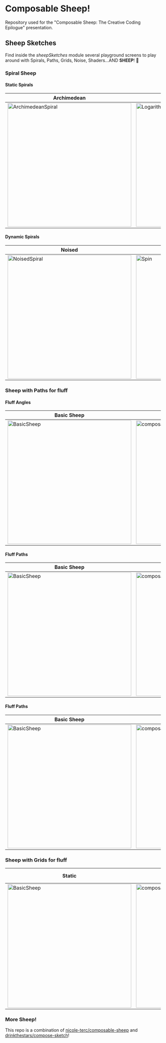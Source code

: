 # Composable Sheep!

Repository used for the "Composable Sheep: The Creative Coding Epilogue" presentation.

## Sheep Sketches
Find inside the *sheepSketches* module several playground screens to play around with Spirals, Paths, Grids, Noise, Shaders...AND **SHEEP**! 🐑

### Spiral Sheep
#### Static Spirals

| Archimedean                                                                                                                                             | Logarithmic                                                                                                                                              | Phyllotaxis                                                                                                                                              |
|---------------------------------------------------------------------------------------------------------------------------------------------------------|----------------------------------------------------------------------------------------------------------------------------------------------------------|----------------------------------------------------------------------------------------------------------------------------------------------------------|
| <img alt="ArchimedeanSpiral"  height="400" src="https://user-images.githubusercontent.com/26582588/170138620-763aa717-3cfc-4702-87fa-7cccc35eff56.png"/> | <img alt="LogarithmicSpiral"  height="400" src="https://user-images.githubusercontent.com/26582588/170138591-60e42b76-376e-430f-9d1c-e7c8ef687323.png"/> | <img alt="PhyllotaxisSpiral"  height="400" src="https://user-images.githubusercontent.com/26582588/170138561-f37dc0bd-f12f-4f07-84f9-215e961b9a3d.png"/> |

#### Dynamic Spirals
| Noised                                                                                                                                           | Spin                                                                                                                                        | Guidelines                                                                                                                                        |
|--------------------------------------------------------------------------------------------------------------------------------------------------|---------------------------------------------------------------------------------------------------------------------------------------------|---------------------------------------------------------------------------------------------------------------------------------------------------|
| <img alt="NoisedSpiral"  height="400" src="https://user-images.githubusercontent.com/26582588/170138620-763aa717-3cfc-4702-87fa-7cccc35eff56.png"/> | <img alt="Spin"  height="400" src="https://user-images.githubusercontent.com/26582588/170138591-60e42b76-376e-430f-9d1c-e7c8ef687323.png"/> | <img alt="Guidelines"  height="400" src="https://user-images.githubusercontent.com/26582588/170138561-f37dc0bd-f12f-4f07-84f9-215e961b9a3d.png"/> |

### Sheep with Paths for fluff

#### Fluff Angles

| Basic Sheep                                                                                                                                       | Fluffy Sheep                                                                                                                                           | Nice Guidelines!                                                                                                                                                |
|---------------------------------------------------------------------------------------------------------------------------------------------------|--------------------------------------------------------------------------------------------------------------------------------------------------------|-----------------------------------------------------------------------------------------------------------------------------------------------------------------|
| <img alt="BasicSheep"  height="400" src="https://user-images.githubusercontent.com/26582588/170140442-36c9cc8e-d086-4496-b6d6-ebd42e40ddad.png"/> | <img alt="composableSheep"  height="400" src="https://user-images.githubusercontent.com/26582588/170139303-099d90a7-6d40-47d7-8f07-1020b709ca88.png"/> | <img alt="ComposableSheepGuideline"  height="400" src="https://user-images.githubusercontent.com/26582588/170139339-be4bb918-ab38-4db8-ac02-15eac233c327.png"/> |

#### Fluff Paths

| Basic Sheep                                                                                                                                       | Fluffy Sheep                                                                                                                                           | Nice Guidelines!                                                                                                                                                |
|---------------------------------------------------------------------------------------------------------------------------------------------------|--------------------------------------------------------------------------------------------------------------------------------------------------------|-----------------------------------------------------------------------------------------------------------------------------------------------------------------|
| <img alt="BasicSheep"  height="400" src="https://user-images.githubusercontent.com/26582588/170140442-36c9cc8e-d086-4496-b6d6-ebd42e40ddad.png"/> | <img alt="composableSheep"  height="400" src="https://user-images.githubusercontent.com/26582588/170139303-099d90a7-6d40-47d7-8f07-1020b709ca88.png"/> | <img alt="ComposableSheepGuideline"  height="400" src="https://user-images.githubusercontent.com/26582588/170139339-be4bb918-ab38-4db8-ac02-15eac233c327.png"/> |

#### Fluff Paths

| Basic Sheep                                                                                                                                       | Fluffy Sheep                                                                                                                                           | Nice Guidelines!                                                                                                                                                |
|---------------------------------------------------------------------------------------------------------------------------------------------------|--------------------------------------------------------------------------------------------------------------------------------------------------------|-----------------------------------------------------------------------------------------------------------------------------------------------------------------|
| <img alt="BasicSheep"  height="400" src="https://user-images.githubusercontent.com/26582588/170140442-36c9cc8e-d086-4496-b6d6-ebd42e40ddad.png"/> | <img alt="composableSheep"  height="400" src="https://user-images.githubusercontent.com/26582588/170139303-099d90a7-6d40-47d7-8f07-1020b709ca88.png"/> | <img alt="ComposableSheepGuideline"  height="400" src="https://user-images.githubusercontent.com/26582588/170139339-be4bb918-ab38-4db8-ac02-15eac233c327.png"/> |


### Sheep with Grids for fluff

| Static                                                                                                                                            | Morph Position                                                                                                                                         | Morph Position,Size                                                                                                                                            | Morph Position,Size,Hue |
|---------------------------------------------------------------------------------------------------------------------------------------------------|--------------------------------------------------------------------------------------------------------------------------------------------------------|----------------------------------------------------------------------------------------------------------------------------------------------------------------|-----------------------|
| <img alt="BasicSheep"  height="400" src="https://user-images.githubusercontent.com/26582588/170140442-36c9cc8e-d086-4496-b6d6-ebd42e40ddad.png"/> | <img alt="composableSheep"  height="400" src="https://user-images.githubusercontent.com/26582588/170139303-099d90a7-6d40-47d7-8f07-1020b709ca88.png"/> | <img alt="ComposableSheepGuideline"  height="400" src="https://user-images.githubusercontent.com/26582588/170139339-be4bb918-ab38-4db8-ac02-15eac233c327.png"/> |                       |

### More Sheep!
This repo is a combination of [nicole-terc/composable-sheep](https://github.com/nicole-terc/composable-sheep) and [drinkthestars/compose-sketch](https://github.com/drinkthestars/compose-sketch)!
